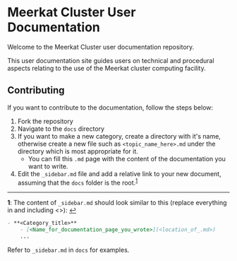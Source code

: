 Meerkat Cluster User Documentation
========================

Welcome to the Meerkat Cluster user documentation repository.

This user documentation site guides users on technical and procedural aspects relating to the use of the Meerkat cluster computing facility.

## Contributing

If you want to contribute to the documentation, follow the steps below:
1. Fork the repository
2. Navigate to the `docs` directory
3. If you want to make a new category, create a directory with it's name, otherwise create a new file such as `<topic_name_here>.md` under the directory which is most appropriate for it.
    - You can fill this `.md` page with the content of the documentation you want to write.
4. Edit the `_sidebar.md` file and add a relative link to your new document, assuming that the `docs` folder is the root.<sup id="a1">[1](#f1)</sup>

---

<b id="f1">1</b>: The content of `_sidebar.md` should look similar to this (replace everything in and including <\>): [↩](#a1)
```markdown
- **<Category_title>**
    - [<Name_for_documentation_page_you_wrote>](<location_of_.md>)
    ... 
```
Refer to `_sidebar.md` in `docs` for examples.
